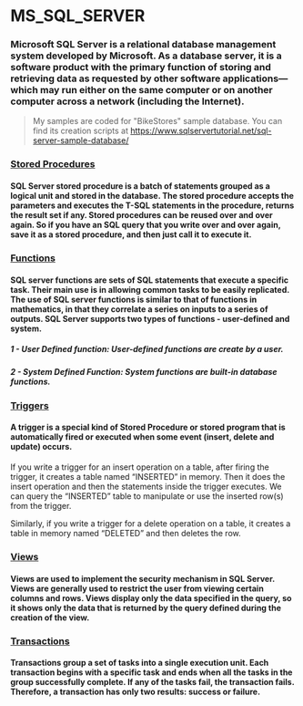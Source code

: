 # MS_SQL_SERVER
### Microsoft SQL Server is a relational database management system developed by Microsoft. As a database server, it is a software product with the primary function of storing and retrieving data as requested by other software applications—which may run either on the same computer or on another computer across a network (including the Internet).

> My samples are coded for "BikeStores" sample database. You can find its creation scripts at https://www.sqlservertutorial.net/sql-server-sample-database/

### [Stored Procedures](https://github.com/serhatyamann/MS_SQL_SERVER/tree/main/STORED_PROCEDURES)

#### SQL Server stored procedure is a batch of statements grouped as a logical unit and stored in the database. The stored procedure accepts the parameters and executes the T-SQL statements in the procedure, returns the result set if any. Stored procedures can be reused over and over again. So if you have an SQL query that you write over and over again, save it as a stored procedure, and then just call it to execute it.

### [Functions](https://github.com/serhatyamann/MS_SQL_SERVER/tree/main/FUNCTIONS)

#### SQL server functions are sets of SQL statements that execute a specific task. Their main use is in allowing common tasks to be easily replicated. The use of SQL server functions is similar to that of functions in mathematics, in that they correlate a series on inputs to a series of outputs. SQL Server supports two types of functions - user-defined and system.
##### 1 - User Defined function: User-defined functions are create by a user.
##### 2 - System Defined Function: System functions are built-in database functions. 

### [Triggers](https://github.com/serhatyamann/MS_SQL_SERVER/tree/main/TRIGGERS)

#### A trigger is a special kind of Stored Procedure or stored program that is automatically fired or executed when some event (insert, delete and update) occurs.
If you write a trigger for an insert operation on a table, after firing the trigger, it creates a table named “INSERTED” in memory. Then it does the insert operation and then the statements inside the trigger executes. We can query the “INSERTED” table to manipulate or use the inserted row(s) from the trigger.
 
Similarly, if you write a trigger for a delete operation on a table, it creates a table in memory named “DELETED” and then deletes the row.

### [Views](https://github.com/serhatyamann/MS_SQL_SERVER/tree/main/VIEWS)

#### Views are used to implement the security mechanism in SQL Server. Views are generally used to restrict the user from viewing certain columns and rows. Views display only the data specified in the query, so it shows only the data that is returned by the query defined during the creation of the view.

### [Transactions](https://github.com/serhatyamann/MS_SQL_SERVER/tree/main/TRANSACTIONS)

#### Transactions group a set of tasks into a single execution unit. Each transaction begins with a specific task and ends when all the tasks in the group successfully complete. If any of the tasks fail, the transaction fails. Therefore, a transaction has only two results: success or failure. 


